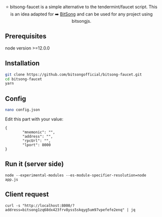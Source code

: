 <p align="center">
⭐ bitsong-faucet is a simple alternative to the tendermint/faucet script. This is an idea adapted for ➡️ <a href="https://bitsong.io/">BitSong</a> and can be used for any project using bitsongjs.  
</p>


## Prerequisites

node version >=12.0.0

## Installation

```sh
git clone https://github.com/bitsongofficial/bitsong-faucet.git
cd bitsong-faucet
yarn
```
## Config
```sh
nano config.json
```
Edit this part with your value:
```
{
        "mnemonic": "",
        "address": "",
        "rpcUrl": "",
        "lport": 8000
}
```
## Run it (server side)
```
node --experimental-modules --es-module-specifier-resolution=node app.js
```
## Client request
```
curl -s "http://localhost:8000/?address=bitsong1zq68dx423frv8yss5skqyg5um97vpefefe2enq" | jq
```
